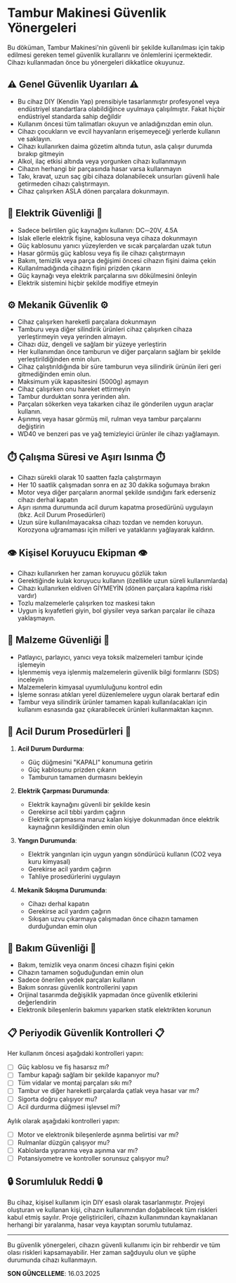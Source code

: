 # Tambur Makinesi Güvenlik Yönergeleri

Bu döküman, Tambur Makinesi'nin güvenli bir şekilde kullanılması için takip edilmesi gereken temel güvenlik kurallarını ve önlemlerini içermektedir. Cihazı kullanmadan önce bu yönergeleri dikkatlice okuyunuz.

## ⚠️ Genel Güvenlik Uyarıları ⚠️

- Bu cihaz DIY (Kendin Yap) prensibiyle tasarlanmıştır profesyonel veya endüstriyel standartlara olabildiğince uyulmaya çalışılmıştır. Fakat hiçbir endüstriyel standarda sahip değildir
- Kullanım öncesi tüm talimatları okuyun ve anladığınızdan emin olun.
- Cihazı çocukların ve evcil hayvanların erişemeyeceği yerlerde kullanın ve saklayın.
- Cihazı kullanırken daima gözetim altında tutun, asla çalışır durumda bırakıp gitmeyin
- Alkol, ilaç etkisi altında veya yorgunken cihazı kullanmayın
- Cihazın herhangi bir parçasında hasar varsa kullanmayın
- Takı, kravat, uzun saç gibi cihaza dolanabilecek unsurları güvenli hale getirmeden cihazı çalıştırmayın.
- Cihaz çalışırken ASLA dönen parçalara dokunmayın.

## 🔌 Elektrik Güvenliği 🔌

- Sadece belirtilen güç kaynağını kullanın: DC⎓20V, 4.5A
- Islak ellerle elektrik fişine, kablosuna veya cihaza dokunmayın
- Güç kablosunu yanıcı yüzeylerden ve sıcak parçalardan uzak tutun
- Hasar görmüş güç kablosu veya fiş ile cihazı çalıştırmayın
- Bakım, temizlik veya parça değişimi öncesi cihazın fişini daima çekin
- Kullanılmadığında cihazın fişini prizden çıkarın
- Güç kaynağı veya elektrik parçalarına sıvı dökülmesini önleyin
- Elektrik sistemini hiçbir şekilde modifiye etmeyin

## ⚙️ Mekanik Güvenlik ⚙️

- Cihaz çalışırken hareketli parçalara dokunmayın
- Tamburu veya diğer silindirik ürünleri cihaz çalışırken cihaza yerleştirmeyin veya yerinden almayın.
- Cihazı düz, dengeli ve sağlam bir yüzeye yerleştirin
- Her kullanımdan önce tamburun ve diğer parçaların sağlam bir şekilde yerleştirildiğinden emin olun.
- Cihaz çalıştırıldığında bir süre tamburun veya silindirik ürünün ileri geri gitmediğinden emin olun.
- Maksimum yük kapasitesini (5000g) aşmayın
- Cihaz çalışırken onu hareket ettirmeyin
- Tambur durduktan sonra yerinden alın.
- Parçaları sökerken veya takarken cihaz ile gönderilen uygun araçlar kullanın.
- Aşınmış veya hasar görmüş mil, rulman veya tambur parçalarını değiştirin
- WD40 ve benzeri pas ve yağ temizleyici ürünler ile cihazı yağlamayın.

## ⏱️ Çalışma Süresi ve Aşırı Isınma ⏱️

- Cihazı sürekli olarak 10 saatten fazla çalıştırmayın
- Her 10 saatlik çalışmadan sonra en az 30 dakika soğumaya bırakın
- Motor veya diğer parçaların anormal şekilde ısındığını fark ederseniz cihazı derhal kapatın
- Aşırı ısınma durumunda acil durum kapatma prosedürünü uygulayın (bkz. Acil Durum Prosedürleri)
- Uzun süre kullanılmayacaksa cihazı tozdan ve nemden koruyun. Korozyona uğramaması için milleri ve yataklarını yağlayarak kaldırın.


## 👁️ Kişisel Koruyucu Ekipman 👁️

- Cihazı kullanırken her zaman koruyucu gözlük takın
- Gerektiğinde kulak koruyucu kullanın (özellikle uzun süreli kullanımlarda)
- Cihazı kullanırken eldiven GİYMEYİN (dönen parçalara kapılma riski vardır)
- Tozlu malzemelerle çalışırken toz maskesi takın
- Uygun iş kıyafetleri giyin, bol giysiler veya sarkan parçalar ile cihaza yaklaşmayın.

## 🧪 Malzeme Güvenliği 🧪

- Patlayıcı, parlayıcı, yanıcı veya toksik malzemeleri tambur içinde işlemeyin
- İşlenmemiş veya işlenmiş malzemelerin güvenlik bilgi formlarını (SDS) inceleyin
- Malzemelerin kimyasal uyumluluğunu kontrol edin
- İşleme sonrası atıkları yerel düzenlemelere uygun olarak bertaraf edin
- Tambur veya silindirik ürünler tamamen kapalı kullanılacakları için kullanım esnasında gaz çıkarabilecek ürünleri kullanmaktan kaçının.

## 🚨 Acil Durum Prosedürleri 🚨

1. **Acil Durum Durdurma**:
   - Güç düğmesini "KAPALI" konumuna getirin
   - Güç kablosunu prizden çıkarın
   - Tamburun tamamen durmasını bekleyin

2. **Elektrik Çarpması Durumunda**:
   - Elektrik kaynağını güvenli bir şekilde kesin
   - Gerekirse acil tıbbi yardım çağırın
   - Elektrik çarpmasına maruz kalan kişiye dokunmadan önce elektrik kaynağının kesildiğinden emin olun

3. **Yangın Durumunda**:
   - Elektrik yangınları için uygun yangın söndürücü kullanın (CO2 veya kuru kimyasal)
   - Gerekirse acil yardım çağırın
   - Tahliye prosedürlerini uygulayın

4. **Mekanik Sıkışma Durumunda**:
   - Cihazı derhal kapatın
   - Gerekirse acil yardım çağırın
   - Sıkışan uzvu çıkarmaya çalışmadan önce cihazın tamamen durduğundan emin olun

## 🔧 Bakım Güvenliği 🔧

- Bakım, temizlik veya onarım öncesi cihazın fişini çekin
- Cihazın tamamen soğuduğundan emin olun
- Sadece önerilen yedek parçaları kullanın
- Bakım sonrası güvenlik kontrollerini yapın
- Orijinal tasarımda değişiklik yapmadan önce güvenlik etkilerini değerlendirin
- Elektronik bileşenlerin bakımını yaparken statik elektrikten korunun

## 📋 Periyodik Güvenlik Kontrolleri 📋

Her kullanım öncesi aşağıdaki kontrolleri yapın:

- [ ] Güç kablosu ve fiş hasarsız mı?
- [ ] Tambur kapağı sağlam bir şekilde kapanıyor mu?
- [ ] Tüm vidalar ve montaj parçaları sıkı mı?
- [ ] Tambur ve diğer hareketli parçalarda çatlak veya hasar var mı?
- [ ] Sigorta doğru çalışıyor mu?
- [ ] Acil durdurma düğmesi işlevsel mi?

Aylık olarak aşağıdaki kontrolleri yapın:

- [ ] Motor ve elektronik bileşenlerde aşınma belirtisi var mı?
- [ ] Rulmanlar düzgün çalışıyor mu?
- [ ] Kablolarda yıpranma veya aşınma var mı?
- [ ] Potansiyometre ve kontroller sorunsuz çalışıyor mu?

## 🔒 Sorumluluk Reddi 🔒

Bu cihaz, kişisel kullanım için DIY esaslı olarak tasarlanmıştır. Projeyi oluşturan ve kullanan kişi, cihazın kullanımından doğabilecek tüm riskleri kabul etmiş sayılır. Proje geliştiricileri, cihazın kullanımından kaynaklanan herhangi bir yaralanma, hasar veya kayıptan sorumlu tutulamaz.

---

Bu güvenlik yönergeleri, cihazın güvenli kullanımı için bir rehberdir ve tüm olası riskleri kapsamayabilir. Her zaman sağduyulu olun ve şüphe durumunda cihazı kullanmayın.

**SON GÜNCELLEME**: 16.03.2025